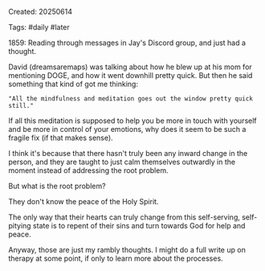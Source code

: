Created: 20250614

Tags: #daily #later

1859: Reading through messages in Jay's Discord group, and just had a thought.

David (dreamsaremaps) was talking about how he blew up at his mom for mentioning
DOGE, and how it went downhill pretty quick. But then he said something that
kind of got me thinking:

    "All the mindfulness and meditation goes out the window pretty quick still."

If all this meditation is supposed to help you be more in touch with yourself
and be more in control of your emotions, why does it seem to be such a fragile
fix (if that makes sense).

I think it's because that there hasn't truly been any inward change in the
person, and they are taught to just calm themselves outwardly in the moment
instead of addressing the root problem.

But what is the root problem?

They don't know the peace of the Holy Spirit.

The only way that their hearts can truly change from this self-serving,
self-pitying state is to repent of their sins and turn towards God for help and
peace.

Anyway, those are just my rambly thoughts. I might do a full write up on therapy
at some point, if only to learn more about the processes.

